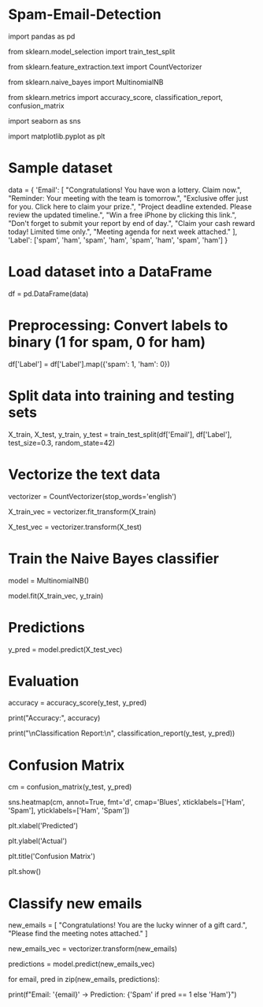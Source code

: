 # Spam-Email-Detection


import pandas as pd

from sklearn.model_selection import train_test_split

from sklearn.feature_extraction.text import CountVectorizer

from sklearn.naive_bayes import MultinomialNB

from sklearn.metrics import accuracy_score, classification_report, confusion_matrix

import seaborn as sns

import matplotlib.pyplot as plt

# Sample dataset

data = {
    'Email': [
        "Congratulations! You have won a lottery. Claim now.",
        "Reminder: Your meeting with the team is tomorrow.",
        "Exclusive offer just for you. Click here to claim your prize.",
        "Project deadline extended. Please review the updated timeline.",
        "Win a free iPhone by clicking this link.",
        "Don't forget to submit your report by end of day.",
        "Claim your cash reward today! Limited time only.",
        "Meeting agenda for next week attached."
    ],
    'Label': ['spam', 'ham', 'spam', 'ham', 'spam', 'ham', 'spam', 'ham']
}

# Load dataset into a DataFrame
df = pd.DataFrame(data)

# Preprocessing: Convert labels to binary (1 for spam, 0 for ham)
df['Label'] = df['Label'].map({'spam': 1, 'ham': 0})

# Split data into training and testing sets
X_train, X_test, y_train, y_test = train_test_split(df['Email'], df['Label'], test_size=0.3, random_state=42)

# Vectorize the text data
vectorizer = CountVectorizer(stop_words='english')

X_train_vec = vectorizer.fit_transform(X_train)

X_test_vec = vectorizer.transform(X_test)

# Train the Naive Bayes classifier

model = MultinomialNB()

model.fit(X_train_vec, y_train)

# Predictions

y_pred = model.predict(X_test_vec)

# Evaluation

accuracy = accuracy_score(y_test, y_pred)

print("Accuracy:", accuracy)

print("\nClassification Report:\n", classification_report(y_test, y_pred))

# Confusion Matrix

cm = confusion_matrix(y_test, y_pred)

sns.heatmap(cm, annot=True, fmt='d', cmap='Blues', xticklabels=['Ham', 'Spam'], yticklabels=['Ham', 'Spam'])

plt.xlabel('Predicted')

plt.ylabel('Actual')

plt.title('Confusion Matrix')

plt.show()

# Classify new emails
new_emails = [
    "Congratulations! You are the lucky winner of a gift card.",
    "Please find the meeting notes attached."
]

new_emails_vec = vectorizer.transform(new_emails)

predictions = model.predict(new_emails_vec)

for email, pred in zip(new_emails, predictions):

print(f"Email: '{email}' -> Prediction: {'Spam' if pred == 1 else 'Ham'}")
